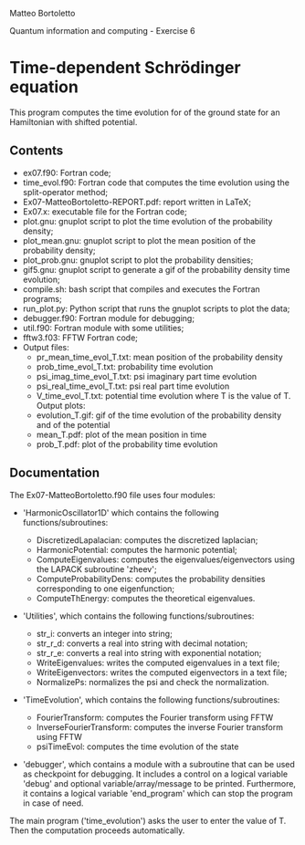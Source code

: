 Matteo Bortoletto

Quantum information and computing - Exercise 6

# Time-dependent Schrödinger equation

This program computes the time evolution for of the ground state for an Hamiltonian with shifted potential.  

## Contents
- ex07.f90: Fortran code;
- time_evol.f90: Fortran code that computes the time evolution using the split-operator method;
- Ex07-MatteoBortoletto-REPORT.pdf: report written in LaTeX;
- Ex07.x: executable file for the Fortran code;
- plot.gnu: gnuplot script to plot the time evolution of the probability density;
- plot_mean.gnu: gnuplot script to plot the mean position of the probability density;
- plot_prob.gnu: gnuplot script to plot the probability densities;
- gif5.gnu: gnuplot script to generate a gif of the probability density time evolution; 
- compile.sh: bash script that compiles and executes the Fortran programs;
- run_plot.py: Python script that runs the gnuplot scripts to plot the data;
- debugger.f90: Fortran module for debugging;
- util.f90: Fortran module with some utilities;
- fftw3.f03: FFTW Fortran code;
- Output files:
    - pr_mean_time_evol_T.txt: mean position of the probability density
    - prob_time_evol_T.txt: probability time evolution
    - psi_imag_time_evol_T.txt: psi imaginary part time evolution
    - psi_real_time_evol_T.txt: psi real part time evolution
    - V_time_evol_T.txt: potential time evolution
    where T is the value of T. 
  Output plots:
    - evolution_T.gif: gif of the time evolution of the probability density and of the potential 
    - mean_T.pdf: plot of the mean position in time 
    - prob_T.pdf: plot of the probability time evolution

## Documentation
The Ex07-MatteoBortoletto.f90 file uses four modules: 
- 'HarmonicOscillator1D' which contains the following functions/subroutines:
    - DiscretizedLapalacian: computes the discretized laplacian;
    - HarmonicPotential: computes the harmonic potential;
    - ComputeEigenvalues: computes the eigenvalues/eigenvectors using the LAPACK subroutine 'zheev';
    - ComputeProbabilityDens: computes the probability densities corresponding to one eigenfunction;
    - ComputeThEnergy: computes the theoretical eigenvalues.

- 'Utilities', which contains the following functions/subroutines:
    - str_i: converts an integer into string;
    - str_r_d: converts a real into string with decimal notation;
    - str_r_e: converts a real into string with exponential notation;
    - WriteEigenvalues: writes the computed eigenvalues in a text file;
    - WriteEigenvectors: writes the computed eigenvectors in a text file;
    - NormalizePs: normalizes the psi and check the normalization.

- 'TimeEvolution', which contains the following functions/subroutines:
    - FourierTransform: computes the Fourier transform using FFTW
    - InverseFourierTransform: computes the inverse Fourier transform using FFTW
    - psiTimeEvol: computes the time evolution of the state

- 'debugger', which contains a module with a subroutine that can be used as checkpoint for debugging. It includes a control on a logical variable 'debug' and optional variable/array/message to be printed. Furthermore, it contains a logical variable 'end_program' which can stop the program in case of need. 

The main program ('time_evolution') asks the user to enter the value of T. Then the computation proceeds automatically.